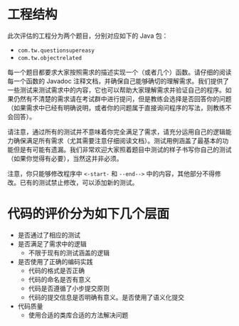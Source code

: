 # 工程结构

此次评估的工程分为两个题目，分别对应如下的 Java 包：

* `com.tw.questionsupereasy`
* `com.tw.objectrelated`

每一个题目都要求大家按照需求的描述实现一个（或者几个）函数。请仔细的阅读每一个函数的 Javadoc 注释文档，并确保自己能够确切的理解需求。我们提供了一些测试来测试需求中的内容，它也可以帮助大家理解需求并验证自己的程序。如果仍然有不清楚的需求请在考试群中进行提问，但是教练会选择是否回答你的问题（如果需求中已经有明确说明，或者你的问题属于直接询问程序的写法，则教练不会回答）。

请注意，通过所有的测试并不意味着你完全满足了需求，请充分运用自己的逻辑能力确保满足所有需求（尤其需要注意仔细阅读文档）。测试用例涵盖了最基本的功能但是有可能有遗漏。我们非常欢迎大家照着题目中测试的样子书写你自己的测试（如果你觉得有必要），当然这并非必须。

注意，你只能够修改程序中 `<-start-` 和 `--end-->` 中的内容，其他部分不得修改。已有的测试禁止修改，可以添加新的测试。

# 代码的评价分为如下几个层面

* 是否通过了相应的测试
* 是否满足了需求中的逻辑
  * 不限于现有的测试涵盖的逻辑
* 是否使用了正确的编码实践
  * 代码的格式是否正确
  * 代码的命名是否有意义
  * 代码是否遵循了小步提交原则
  * 代码的提交信息是否明确有意义。是否使用了语义化提交
* 代码质量
  * 使用合适的类库合适的方法解决问题
